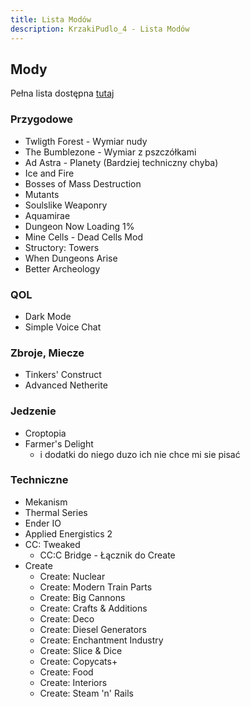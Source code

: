 ```yaml
---
title: Lista Modów
description: KrzakiPudlo_4 - Lista Modów
---
```


## Mody 
Pełna lista dostępna [tutaj](https://github.com/mr00k3/KrzakiPudlo2/blob/main/MODLIST.md)

### Przygodowe
- Twligth Forest - Wymiar nudy
- The Bumblezone - Wymiar z pszczółkami
- Ad Astra - Planety (Bardziej techniczny chyba)
- Ice and Fire
- Bosses of Mass Destruction
- Mutants
- Soulslike Weaponry
- Aquamirae
- Dungeon Now Loading 1%
- Mine Cells - Dead Cells Mod
- Structory: Towers
- When Dungeons Arise
- Better Archeology
### QOL
- Dark Mode
- Simple Voice Chat
### Zbroje, Miecze
- Tinkers' Construct
- Advanced Netherite
### Jedzenie
- Croptopia
- Farmer's Delight
    - i dodatki do niego duzo ich nie chce mi sie pisać
### Techniczne
- Mekanism
- Thermal Series
- Ender IO
- Applied Energistics 2
- CC: Tweaked
    - CC:C Bridge - Łącznik do Create
- Create
    - Create: Nuclear
    - Create: Modern Train Parts
    - Create: Big Cannons
    - Create: Crafts & Additions
    - Create: Deco
    - Create: Diesel Generators
    - Create: Enchantment Industry
    - Create: Slice & Dice
    - Create: Copycats+
    - Create: Food
    - Create: Interiors
    - Create: Steam 'n' Rails